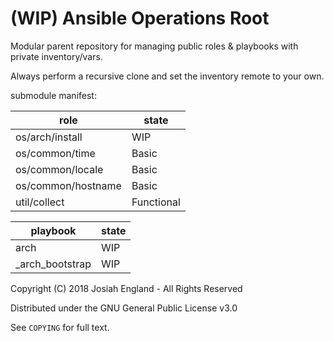 (WIP) Ansible Operations Root
=============================

Modular parent repository for managing public roles & playbooks with private inventory/vars.

Always perform a recursive clone and set the inventory remote to your own.

submodule manifest:

| role | state |
|------|-------|
| os/arch/install | WIP |
| os/common/time | Basic |
| os/common/locale | Basic |
| os/common/hostname | Basic |
| util/collect | Functional |

| playbook | state |
|----------|-------|
| arch | WIP |
| _arch_bootstrap | WIP |


Copyright (C) 2018 Josiah England - All Rights Reserved

Distributed under the GNU General Public License v3.0

See `COPYING` for full text.
